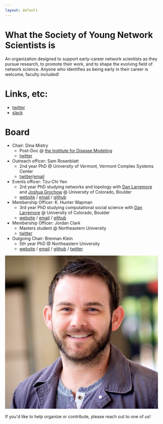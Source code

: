 ```yaml
---
layout: default
---
```


# What the Society of Young Network Scientists is

An organization designed to support early-career network scientists as they pursue research, to promote their work, and to shape the evolving field of network science. Anyone who identifies as being early in their career is welcome, faculty included!

# Links, etc:

- [twitter](https://twitter.com/official_SYNS?s=20)
- [slack](society-yns.slack.com)

# Board

- Chair: Dina Mistry
  - Post-Doc @ [the Institute for Disease Modeling](https://idmod.org/team/bio/185%20)
  - [twitter](https://twitter.com/dinacmistry)
- Outreach officer: Sam Rosenblatt
  - 2nd year PhD @ University of Vermont, Vermont Complex Systems Center
  - [twitter](https://twitter.com/sam_rosenbott)/[email](mailto:sfrosenb@uvm.edu)
- Events officer: Tzu-Chi Yen
  - 2rd year PhD studying networks and topology with [Dan Larremore](http://larremorelab.github.io) and [Joshua Grochow](https://www.cs.colorado.edu/~jgrochow/) @ University of Colorado, Boulder
  - [website](https://junipertcy.info/) / [email](mailto:tzuchi.yen@colorado.edu) / [github](http://github.com/junipertcy)
- Membership Officer: K. Hunter Wapman
  - 3rd year PhD studying computational social science with [Dan Larremore](http://larremorelab.github.io) @ University of Colorado, Boulder
  - [website](https://hneutr.github.io/) / [email](mailto:hunter.wapman@gmail.com) / [github](http://github.com/hneutr)
- Membership Officer: Jordan Clark
  - Masters student @ Northeastern University
  - [twitter](https://twitter.com/Prodigalson2025)
- Outgoing Chair: Brennan Klein
  - 5th year PhD @ Northeastern University
  - [website](https://www.jkbrennan.com/) / [email](mailto:brennanjamesklein@gmail.com) / [github](http://github.com/jkbren) / [twitter](https://twitter.com/jkbren)

![brennan](/assets/img/brennan2019.jpeg)

If you'd like to help organize or contribute, please reach out to one of us!
